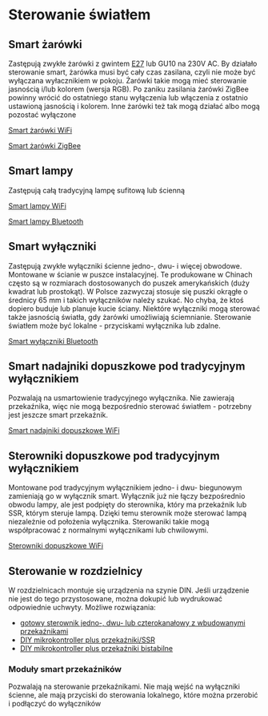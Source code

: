 # Sterowanie światłem

## Smart żarówki
Zastępują zwykłe żarówki z gwintem [E27](https://pl.wikipedia.org/wiki/Gwint_Edisona) lub GU10 na 230V AC.
By działało sterowanie smart, żarówka musi być cały czas zasilana, czyli nie może być wyłączana wyłacznikiem w pokoju. Żarówki takie mogą mieć sterowanie jasnością i/lub kolorem (wersja RGB).
Po zaniku zasilania żarówki ZigBee powinny wrócić do ostatniego stanu wyłączenia lub włączenia z ostatnio ustawioną jasnością i kolorem.
Inne żarówki też tak mogą działać albo mogą pozostać wyłączone

[Smart żarówki WiFi](../sprzęt/rodzaje/Smart%20żarówki%20WiFi.md)

[Smart żarówki ZigBee](../sprzęt/rodzaje/Smart%20żarówki%20ZigBee.md)
	
## Smart lampy
Zastępują całą tradycyjną lampę sufitową lub ścienną

[Smart lampy WiFi](../sprzęt/rodzaje/Smart%20lampy%20WiFi.md)

[Smart lampy Bluetooth](../sprzęt/rodzaje/Smart%20lampy%20Bluetooth.md)

	
## Smart wyłączniki
Zastępują zwykłe wyłączniki ścienne jedno-, dwu- i więcej obwodowe. Montowane w ścianie w puszce instalacyjnej.
Te produkowane w Chinach często są w rozmiarach dostosowanych do puszek amerykańskich (duży kwadrat lub prostokąt). W Polsce zazwyczaj stosuje się puszki okrągłe o średnicy 65 mm i takich wyłączników należy szukać. No chyba, że ktoś dopiero buduje lub planuje kucie ściany.
Niektóre wyłączniki mogą sterować także jasnością światła, gdy żarówki umożliwiają ściemnianie.
Sterowanie światłem może być lokalne - przyciskami wyłącznika lub zdalne.

[Smart wyłączniki Bluetooth](../sprzęt/rodzaje/Smart%20wyłączniki%20Bluetooth.md)

## Smart nadajniki dopuszkowe pod tradycyjnym wyłącznikiem
Pozwalają na usmartowienie tradycyjnego wyłącznika. Nie zawierają przekaźnika, więc nie mogą bezpośrednio sterować światłem - potrzebny jest jeszcze smart przekaźnik.

[Smart nadajniki dopuszkowe WiFi](../sprzęt/rodzaje/Smart%20nadajniki%20dopuszkowe%20WiFi.md)

## Sterowniki dopuszkowe pod tradycyjnym wyłącznikiem
Montowane pod tradycyjnym wyłącznikiem jedno- i dwu- biegunowym zamieniają go w wyłącznik smart. Wyłącznik już nie łączy bezpośrednio obwodu lampy, ale jest podpięty do sterownika, który ma przekaźnik lub SSR, którym steruje lampą. Dzięki temu sterownik może sterować lampą niezależnie od położenia wyłącznika. Sterowaniki takie mogą współpracować z normalnymi wyłącznikami lub chwilowymi.

[Sterowniki dopuszkowe WiFi](../sprzęt/rodzaje/Sterowniki%20dopuszkowe%20WiFi.md)

## Sterowanie w rozdzielnicy
W rozdzielnicach montuje się urządzenia na szynie DIN. Jeśli urządzenie nie jest do tego przystosowane, można dokupić lub wydrukować odpowiednie uchwyty. 
Możliwe rozwiązania:
* [gotowy sterownik jedno-, dwu- lub czterokanałowy z wbudowanymi przekaźnikami](../sprzęt/rodzaje/Smart%20przekaźniki%20WiFi.md)
* [DIY mikrokontroller plus przekaźniki/SSR](DIY%20rozdzielnica%20na%20przeka%C5%BAnikach.md)
* [DIY mikrokontroller plus przekaźniki bistabilne](DIY%20rozdzielnica%20na%20przeka%C5%BAnikach%20bistabilnych.md)


### Moduły smart przekaźników
Pozwalają na sterowanie przekaźnikami. Nie mają wejść na wyłączniki ścienne, ale mają przyciski do sterowania lokalnego, które można przerobić i podłączyć do wyłączników

